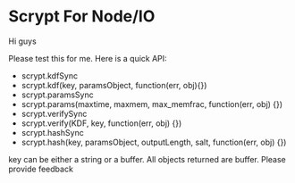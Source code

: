 # Scrypt For Node/IO

Hi guys

Please test this for me. Here is a quick API:

 * scrypt.kdfSync
 * scrypt.kdf(key, paramsObject, function(err, obj){})
 * scrypt.paramsSync
 * scrypt.params(maxtime, maxmem, max_memfrac, function(err, obj) {})
 * scrypt.verifySync
 * scrypt.verify(KDF, key, function(err, obj) {})
 * scrypt.hashSync
 * scrypt.hash(key, paramsObject, outputLength, salt, function(err, obj) {})

key can be either a string or a buffer. All objects returned are buffer. Please provide feedback

